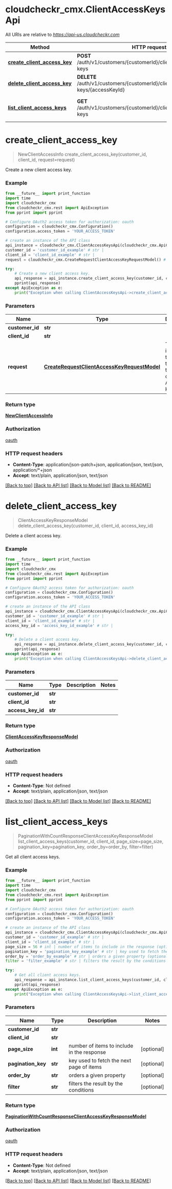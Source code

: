 # cloudcheckr_cmx.ClientAccessKeysApi

All URIs are relative to *https://api-us.cloudcheckr.com*

Method | HTTP request | Description
------------- | ------------- | -------------
[**create_client_access_key**](ClientAccessKeysApi.md#create_client_access_key) | **POST** /auth/v1/customers/{customerId}/clients/{clientId}/access-keys | Create a new client access key.
[**delete_client_access_key**](ClientAccessKeysApi.md#delete_client_access_key) | **DELETE** /auth/v1/customers/{customerId}/clients/{clientId}/access-keys/{accessKeyId} | Delete a client access key.
[**list_client_access_keys**](ClientAccessKeysApi.md#list_client_access_keys) | **GET** /auth/v1/customers/{customerId}/clients/{clientId}/access-keys | Get all client access keys.


# **create_client_access_key**
> NewClientAccessInfo create_client_access_key(customer_id, client_id, request=request)

Create a new client access key.

### Example
```python
from __future__ import print_function
import time
import cloudcheckr_cmx
from cloudcheckr_cmx.rest import ApiException
from pprint import pprint

# Configure OAuth2 access token for authorization: oauth
configuration = cloudcheckr_cmx.Configuration()
configuration.access_token = 'YOUR_ACCESS_TOKEN'

# create an instance of the API class
api_instance = cloudcheckr_cmx.ClientAccessKeysApi(cloudcheckr_cmx.ApiClient(configuration))
customer_id = 'customer_id_example' # str | 
client_id = 'client_id_example' # str | 
request = cloudcheckr_cmx.CreateRequestClientAccessKeyRequestModel() # CreateRequestClientAccessKeyRequestModel | This includes the settings to create the new client Access Key. (optional)

try:
    # Create a new client access key.
    api_response = api_instance.create_client_access_key(customer_id, client_id, request=request)
    pprint(api_response)
except ApiException as e:
    print("Exception when calling ClientAccessKeysApi->create_client_access_key: %s\n" % e)
```

### Parameters

Name | Type | Description  | Notes
------------- | ------------- | ------------- | -------------
 **customer_id** | **str**|  | 
 **client_id** | **str**|  | 
 **request** | [**CreateRequestClientAccessKeyRequestModel**](CreateRequestClientAccessKeyRequestModel.md)| This includes the settings to create the new client Access Key. | [optional] 

### Return type

[**NewClientAccessInfo**](NewClientAccessInfo.md)

### Authorization

[oauth](../README.md#oauth)

### HTTP request headers

 - **Content-Type**: application/json-patch+json, application/json, text/json, application/*+json
 - **Accept**: text/plain, application/json, text/json

[[Back to top]](#) [[Back to API list]](../README.md#documentation-for-api-endpoints) [[Back to Model list]](../README.md#documentation-for-models) [[Back to README]](../README.md)

# **delete_client_access_key**
> ClientAccessKeyResponseModel delete_client_access_key(customer_id, client_id, access_key_id)

Delete a client access key.

### Example
```python
from __future__ import print_function
import time
import cloudcheckr_cmx
from cloudcheckr_cmx.rest import ApiException
from pprint import pprint

# Configure OAuth2 access token for authorization: oauth
configuration = cloudcheckr_cmx.Configuration()
configuration.access_token = 'YOUR_ACCESS_TOKEN'

# create an instance of the API class
api_instance = cloudcheckr_cmx.ClientAccessKeysApi(cloudcheckr_cmx.ApiClient(configuration))
customer_id = 'customer_id_example' # str | 
client_id = 'client_id_example' # str | 
access_key_id = 'access_key_id_example' # str | 

try:
    # Delete a client access key.
    api_response = api_instance.delete_client_access_key(customer_id, client_id, access_key_id)
    pprint(api_response)
except ApiException as e:
    print("Exception when calling ClientAccessKeysApi->delete_client_access_key: %s\n" % e)
```

### Parameters

Name | Type | Description  | Notes
------------- | ------------- | ------------- | -------------
 **customer_id** | **str**|  | 
 **client_id** | **str**|  | 
 **access_key_id** | **str**|  | 

### Return type

[**ClientAccessKeyResponseModel**](ClientAccessKeyResponseModel.md)

### Authorization

[oauth](../README.md#oauth)

### HTTP request headers

 - **Content-Type**: Not defined
 - **Accept**: text/plain, application/json, text/json

[[Back to top]](#) [[Back to API list]](../README.md#documentation-for-api-endpoints) [[Back to Model list]](../README.md#documentation-for-models) [[Back to README]](../README.md)

# **list_client_access_keys**
> PaginationWithCountResponseClientAccessKeyResponseModel list_client_access_keys(customer_id, client_id, page_size=page_size, pagination_key=pagination_key, order_by=order_by, filter=filter)

Get all client access keys.

### Example
```python
from __future__ import print_function
import time
import cloudcheckr_cmx
from cloudcheckr_cmx.rest import ApiException
from pprint import pprint

# Configure OAuth2 access token for authorization: oauth
configuration = cloudcheckr_cmx.Configuration()
configuration.access_token = 'YOUR_ACCESS_TOKEN'

# create an instance of the API class
api_instance = cloudcheckr_cmx.ClientAccessKeysApi(cloudcheckr_cmx.ApiClient(configuration))
customer_id = 'customer_id_example' # str | 
client_id = 'client_id_example' # str | 
page_size = 56 # int | number of items to include in the response (optional)
pagination_key = 'pagination_key_example' # str | key used to fetch the next page of items (optional)
order_by = 'order_by_example' # str | orders a given property (optional)
filter = 'filter_example' # str | filters the result by the conditions (optional)

try:
    # Get all client access keys.
    api_response = api_instance.list_client_access_keys(customer_id, client_id, page_size=page_size, pagination_key=pagination_key, order_by=order_by, filter=filter)
    pprint(api_response)
except ApiException as e:
    print("Exception when calling ClientAccessKeysApi->list_client_access_keys: %s\n" % e)
```

### Parameters

Name | Type | Description  | Notes
------------- | ------------- | ------------- | -------------
 **customer_id** | **str**|  | 
 **client_id** | **str**|  | 
 **page_size** | **int**| number of items to include in the response | [optional] 
 **pagination_key** | **str**| key used to fetch the next page of items | [optional] 
 **order_by** | **str**| orders a given property | [optional] 
 **filter** | **str**| filters the result by the conditions | [optional] 

### Return type

[**PaginationWithCountResponseClientAccessKeyResponseModel**](PaginationWithCountResponseClientAccessKeyResponseModel.md)

### Authorization

[oauth](../README.md#oauth)

### HTTP request headers

 - **Content-Type**: Not defined
 - **Accept**: text/plain, application/json, text/json

[[Back to top]](#) [[Back to API list]](../README.md#documentation-for-api-endpoints) [[Back to Model list]](../README.md#documentation-for-models) [[Back to README]](../README.md)

